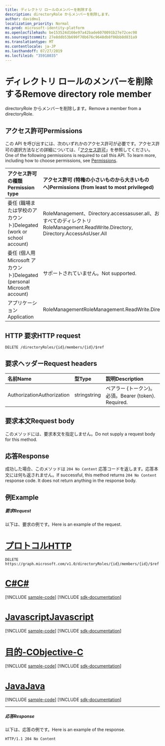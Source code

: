 ```yaml
---
title: ディレクトリ ロールのメンバーを削除する
description: directoryRole からメンバーを削除します。
author: davidmu1
localization_priority: Normal
ms.prod: microsoft-identity-platform
ms.openlocfilehash: be153524d166e97a42bade6070091b27e72cec98
ms.sourcegitcommit: 27e8ddb53b699f70b676c9648db8f06bb8d831a9
ms.translationtype: MT
ms.contentlocale: ja-JP
ms.lasthandoff: 07/27/2019
ms.locfileid: "35918035"
---
```

# <a name="remove-directory-role-member"></a><span data-ttu-id="97457-103">ディレクトリ ロールのメンバーを削除する</span><span class="sxs-lookup"><span data-stu-id="97457-103">Remove directory role member</span></span>

<span data-ttu-id="97457-104">directoryRole からメンバーを削除します。</span><span class="sxs-lookup"><span data-stu-id="97457-104">Remove a member from a directoryRole.</span></span>

## <a name="permissions"></a><span data-ttu-id="97457-105">アクセス許可</span><span class="sxs-lookup"><span data-stu-id="97457-105">Permissions</span></span>

<span data-ttu-id="97457-p101">この API を呼び出すには、次のいずれかのアクセス許可が必要です。アクセス許可の選択方法などの詳細については、「[アクセス許可](/graph/permissions-reference)」を参照してください。</span><span class="sxs-lookup"><span data-stu-id="97457-p101">One of the following permissions is required to call this API. To learn more, including how to choose permissions, see [Permissions](/graph/permissions-reference).</span></span>


|<span data-ttu-id="97457-108">アクセス許可の種類</span><span class="sxs-lookup"><span data-stu-id="97457-108">Permission type</span></span>      | <span data-ttu-id="97457-109">アクセス許可 (特権の小さいものから大きいものへ)</span><span class="sxs-lookup"><span data-stu-id="97457-109">Permissions (from least to most privileged)</span></span>              |
|:--------------------|:---------------------------------------------------------|
|<span data-ttu-id="97457-110">委任 (職場または学校のアカウント)</span><span class="sxs-lookup"><span data-stu-id="97457-110">Delegated (work or school account)</span></span> | <span data-ttu-id="97457-111">RoleManagement、Directory.accessasuser.all、およびすべてのディレクトリ</span><span class="sxs-lookup"><span data-stu-id="97457-111">RoleManagement.ReadWrite.Directory, Directory.AccessAsUser.All</span></span>    |
|<span data-ttu-id="97457-112">委任 (個人用 Microsoft アカウント)</span><span class="sxs-lookup"><span data-stu-id="97457-112">Delegated (personal Microsoft account)</span></span> | <span data-ttu-id="97457-113">サポートされていません。</span><span class="sxs-lookup"><span data-stu-id="97457-113">Not supported.</span></span>    |
|<span data-ttu-id="97457-114">アプリケーション</span><span class="sxs-lookup"><span data-stu-id="97457-114">Application</span></span> | <span data-ttu-id="97457-115">RoleManagement</span><span class="sxs-lookup"><span data-stu-id="97457-115">RoleManagement.ReadWrite.Directory</span></span> |

## <a name="http-request"></a><span data-ttu-id="97457-116">HTTP 要求</span><span class="sxs-lookup"><span data-stu-id="97457-116">HTTP request</span></span>

<!-- { "blockType": "ignored" } -->

```http
DELETE /directoryRoles/{id}/members/{id}/$ref
```

## <a name="request-headers"></a><span data-ttu-id="97457-117">要求ヘッダー</span><span class="sxs-lookup"><span data-stu-id="97457-117">Request headers</span></span>

| <span data-ttu-id="97457-118">名前</span><span class="sxs-lookup"><span data-stu-id="97457-118">Name</span></span>       | <span data-ttu-id="97457-119">型</span><span class="sxs-lookup"><span data-stu-id="97457-119">Type</span></span> | <span data-ttu-id="97457-120">説明</span><span class="sxs-lookup"><span data-stu-id="97457-120">Description</span></span>|
|:---------------|:--------|:----------|
| <span data-ttu-id="97457-121">Authorization</span><span class="sxs-lookup"><span data-stu-id="97457-121">Authorization</span></span>  | <span data-ttu-id="97457-122">string</span><span class="sxs-lookup"><span data-stu-id="97457-122">string</span></span>  | <span data-ttu-id="97457-p102">ベアラー {トークン}。必須。</span><span class="sxs-lookup"><span data-stu-id="97457-p102">Bearer {token}. Required.</span></span> |

## <a name="request-body"></a><span data-ttu-id="97457-125">要求本文</span><span class="sxs-lookup"><span data-stu-id="97457-125">Request body</span></span>

<span data-ttu-id="97457-126">このメソッドには、要求本文を指定しません。</span><span class="sxs-lookup"><span data-stu-id="97457-126">Do not supply a request body for this method.</span></span>

## <a name="response"></a><span data-ttu-id="97457-127">応答</span><span class="sxs-lookup"><span data-stu-id="97457-127">Response</span></span>

<span data-ttu-id="97457-p103">成功した場合、このメソッドは `204 No Content` 応答コードを返します。応答本文には何も返されません。</span><span class="sxs-lookup"><span data-stu-id="97457-p103">If successful, this method returns `204 No Content` response code. It does not return anything in the response body.</span></span>

## <a name="example"></a><span data-ttu-id="97457-130">例</span><span class="sxs-lookup"><span data-stu-id="97457-130">Example</span></span>

##### <a name="request"></a><span data-ttu-id="97457-131">要求</span><span class="sxs-lookup"><span data-stu-id="97457-131">Request</span></span>

<span data-ttu-id="97457-132">以下は、要求の例です。</span><span class="sxs-lookup"><span data-stu-id="97457-132">Here is an example of the request.</span></span>

# <a name="httptabhttp"></a>[<span data-ttu-id="97457-133">プロトコル</span><span class="sxs-lookup"><span data-stu-id="97457-133">HTTP</span></span>](#tab/http)
<!-- {
  "blockType": "request",
  "name": "delete_directoryobject_from_directoryrole"
}-->

```http
DELETE https://graph.microsoft.com/v1.0/directoryRoles/{id}/members/{id}/$ref
```
# <a name="ctabcsharp"></a>[<span data-ttu-id="97457-134">C#</span><span class="sxs-lookup"><span data-stu-id="97457-134">C#</span></span>](#tab/csharp)
[!INCLUDE [sample-code](../includes/snippets/csharp/delete-directoryobject-from-directoryrole-csharp-snippets.md)]
[!INCLUDE [sdk-documentation](../includes/snippets/snippets-sdk-documentation-link.md)]

# <a name="javascripttabjavascript"></a>[<span data-ttu-id="97457-135">Javascript</span><span class="sxs-lookup"><span data-stu-id="97457-135">Javascript</span></span>](#tab/javascript)
[!INCLUDE [sample-code](../includes/snippets/javascript/delete-directoryobject-from-directoryrole-javascript-snippets.md)]
[!INCLUDE [sdk-documentation](../includes/snippets/snippets-sdk-documentation-link.md)]

# <a name="objective-ctabobjc"></a>[<span data-ttu-id="97457-136">目的-C</span><span class="sxs-lookup"><span data-stu-id="97457-136">Objective-C</span></span>](#tab/objc)
[!INCLUDE [sample-code](../includes/snippets/objc/delete-directoryobject-from-directoryrole-objc-snippets.md)]
[!INCLUDE [sdk-documentation](../includes/snippets/snippets-sdk-documentation-link.md)]

# <a name="javatabjava"></a>[<span data-ttu-id="97457-137">Java</span><span class="sxs-lookup"><span data-stu-id="97457-137">Java</span></span>](#tab/java)
[!INCLUDE [sample-code](../includes/snippets/java/delete-directoryobject-from-directoryrole-java-snippets.md)]
[!INCLUDE [sdk-documentation](../includes/snippets/snippets-sdk-documentation-link.md)]

---


##### <a name="response"></a><span data-ttu-id="97457-138">応答</span><span class="sxs-lookup"><span data-stu-id="97457-138">Response</span></span>

<span data-ttu-id="97457-139">以下は、応答の例です。</span><span class="sxs-lookup"><span data-stu-id="97457-139">Here is an example of the response.</span></span> 
<!-- {
  "blockType": "response",
  "truncated": true
} -->

```http
HTTP/1.1 204 No Content
```

<!-- uuid: 8fcb5dbc-d5aa-4681-8e31-b001d5168d79
2015-10-25 14:57:30 UTC -->
<!-- {
  "type": "#page.annotation",
  "description": "Delete a member",
  "keywords": "",
  "section": "documentation",
  "tocPath": "",
  "suppressions": [
  ]
}-->
